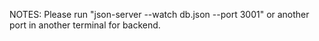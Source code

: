 NOTES:
Please run "json-server --watch db.json --port 3001" or another port in another terminal for backend.